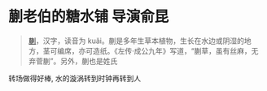 # 蒯老伯的糖水铺   导演俞昆

> [蒯](https://baike.baidu.com/item/%E8%92%AF/4329)，汉字，读音为 kuǎi。蒯是多年生草本植物，生长在水边或阴湿的地方，茎可编席，亦可造纸。《左传·成公九年》写道，“蒯草，虽有丝麻，无弃菅蒯”。另外，蒯也是姓氏

转场做得好棒, 水的漩涡转到时钟再转到人